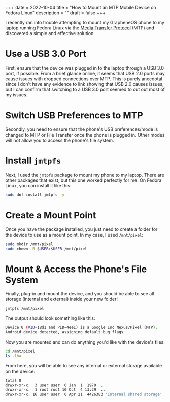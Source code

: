 +++
date = 2022-10-04
title = "How to Mount an MTP Mobile Device on Fedora Linux"
description = ""
draft = false
+++

I recently ran into trouble attempting to mount my GrapheneOS phone to
my laptop running Fedora Linux via the [Media Transfer
Protocol](https://en.wikipedia.org/wiki/Media_transfer_protocol) (MTP)
and discovered a simple and effective solution.

# Use a USB 3.0 Port

First, ensure that the device was plugged in to the laptop through a USB
3.0 port, if possible. From a brief glance online, it seems that USB 2.0
ports may cause issues with dropped connections over MTP. This is purely
anecdotal since I don\'t have any evidence to link showing that USB 2.0
causes issues, but I can confirm that switching to a USB 3.0 port seemed
to cut out most of my issues.

# Switch USB Preferences to MTP

Secondly, you need to ensure that the phone\'s USB preferences/mode is
changed to MTP or File Transfer once the phone is plugged in. Other
modes will not allow you to access the phone\'s file system.

# Install `jmtpfs`

Next, I used the `jmtpfs` package to mount my phone to my
laptop. There are other packages that exist, but this one worked
perfectly for me. On Fedora Linux, you can install it like this:

```sh
sudo dnf install jmtpfs -y
```

# Create a Mount Point

Once you have the package installed, you just need to create a folder
for the device to use as a mount point. In my case, I used
`/mnt/pixel`:

```sh
sudo mkdir /mnt/pixel
sudo chown -R $USER:$USER /mnt/pixel
```

# Mount & Access the Phone\'s File System

Finally, plug-in and mount the device, and you should be able to see all
storage (internal and external) inside your new folder!

```sh
jmtpfs /mnt/pixel
```

The output should look something like this:

```sh
Device 0 (VID=18d1 and PID=4ee1) is a Google Inc Nexus/Pixel (MTP).
Android device detected, assigning default bug flags
```

Now you are mounted and can do anything you\'d like with the device\'s
files:

```sh
cd /mnt/pixel
ls -lha
```

From here, you will be able to see any internal or external storage
available on the device:

```sh
total 0
drwxr-xr-x.  3 user user  0 Jan  1  1970  .
drwxr-xr-x.  1 root root 10 Oct  4 13:29  ..
drwxr-xr-x. 16 user user  0 Apr 21  4426383 'Internal shared storage'
```
